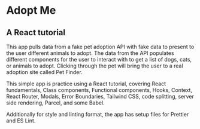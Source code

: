# Adopt Me

## A React tutorial

This app pulls data from a fake pet adoption API with fake data to present to the user different animals to adopt. The data from the API populates different components for the user to interact with to get a list of dogs, cats, or animals to adopt. Clicking through the pet will bring the user to a real adoption site called Pet Finder.

This simple app is practice using a React tutorial, covering React fundamentals, Class components, Functional components, Hooks, Context, React Router, Modals, Error Boundaries, Tailwind CSS, code splitting, server side rendering, Parcel, and some Babel.

Additionally for style and linting format, the app has setup files for Prettier and ES Lint.

